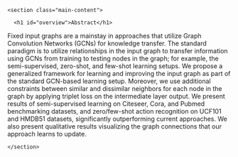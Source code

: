 
<!DOCTYPE html>
<html lang="en-us">
  
  <head>
  <meta charset="UTF-8">
  <title>Learning Graphs for Knowledge Transfer with Limited Labels</title>
  <meta name="viewport" content="width=device-width, initial-scale=1">
  <meta name="theme-color" content="#157878">
  <link rel="stylesheet" href="https://petar-v.com/GAT/css/normalize.css">
  <link href='https://fonts.googleapis.com/css?family=Open+Sans:400,700' rel='stylesheet' type='text/css'>
  <link rel="stylesheet" href="https://petar-v.com/GAT/css/cayman.css">
  <script type="text/javascript" async
    src="https://cdn.mathjax.org/mathjax/latest/MathJax.js?config=TeX-MML-AM_CHTML">
  </script>
</head>

</section>


    <section class="main-content">
      
      <h1 id="overview">Abstract</h1>

<p>Fixed input graphs are a mainstay in approaches that utilize Graph Convolution Networks (GCNs) for knowledge transfer. The standard paradigm is to utilize relationships in the input graph to transfer information using GCNs from training to testing nodes in the graph; for example, the semi-supervised, zero-shot, and few-shot learning setups. We propose a generalized framework for learning and improving the input graph as part of the standard GCN-based learning setup. Moreover, we use additional constraints between similar and dissimilar neighbors for each node in the graph by applying triplet loss on the intermediate layer output. We present results of semi-supervised learning on Citeseer, Cora, and Pubmed benchmarking datasets, and zero/few-shot action recognition on UCF101 and HMDB51 datasets, significantly outperforming current approaches. We also present qualitative results visualizing the graph connections that our approach learns to update.</p>

    </section>

  </body>
</html>


